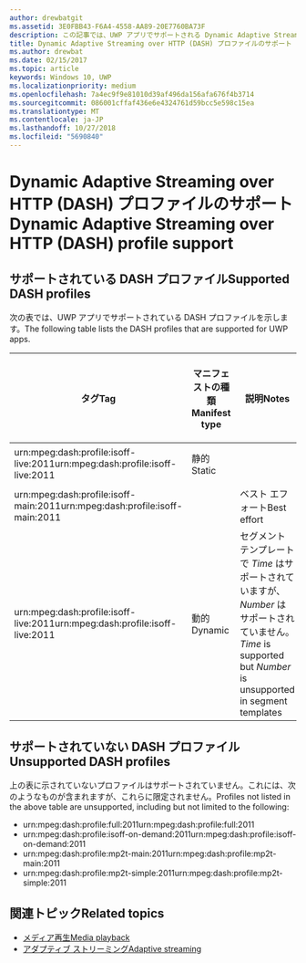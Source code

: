 ```yaml
---
author: drewbatgit
ms.assetid: 3E0FBB43-F6A4-4558-AA89-20E7760BA73F
description: この記事では、UWP アプリでサポートされる Dynamic Adaptive Streaming over HTTP (DASH) プロファイルの一覧を示します。
title: Dynamic Adaptive Streaming over HTTP (DASH) プロファイルのサポート
ms.author: drewbat
ms.date: 02/15/2017
ms.topic: article
keywords: Windows 10, UWP
ms.localizationpriority: medium
ms.openlocfilehash: 7a4ec9f9e81010d39af496da156afa676f4b3714
ms.sourcegitcommit: 086001cffaf436e6e4324761d59bcc5e598c15ea
ms.translationtype: MT
ms.contentlocale: ja-JP
ms.lasthandoff: 10/27/2018
ms.locfileid: "5690840"
---
```

# <a name="dynamic-adaptive-streaming-over-http-dash-profile-support"></a><span data-ttu-id="30a63-104">Dynamic Adaptive Streaming over HTTP (DASH) プロファイルのサポート</span><span class="sxs-lookup"><span data-stu-id="30a63-104">Dynamic Adaptive Streaming over HTTP (DASH) profile support</span></span>


## <a name="supported-dash-profiles"></a><span data-ttu-id="30a63-105">サポートされている DASH プロファイル</span><span class="sxs-lookup"><span data-stu-id="30a63-105">Supported DASH profiles</span></span>
<span data-ttu-id="30a63-106">次の表では、UWP アプリでサポートされている DASH プロファイルを示します。</span><span class="sxs-lookup"><span data-stu-id="30a63-106">The following table lists the DASH profiles that are supported for UWP apps.</span></span>

|<span data-ttu-id="30a63-107">タグ</span><span class="sxs-lookup"><span data-stu-id="30a63-107">Tag</span></span> | <span data-ttu-id="30a63-108">マニフェストの種類</span><span class="sxs-lookup"><span data-stu-id="30a63-108">Manifest type</span></span> | <span data-ttu-id="30a63-109">説明</span><span class="sxs-lookup"><span data-stu-id="30a63-109">Notes</span></span>|<span data-ttu-id="30a63-110">7 月にリリースされた Windows 10</span><span class="sxs-lookup"><span data-stu-id="30a63-110">July release of Windows 10</span></span>|<span data-ttu-id="30a63-111">Windows 10 バージョン 1511</span><span class="sxs-lookup"><span data-stu-id="30a63-111">Windows 10, Version 1511</span></span>|<span data-ttu-id="30a63-112">Windows 10 バージョン 1607</span><span class="sxs-lookup"><span data-stu-id="30a63-112">Windows 10, Version 1607</span></span> |<span data-ttu-id="30a63-113">Windows 10 バージョン 1607</span><span class="sxs-lookup"><span data-stu-id="30a63-113">Windows 10, Version 1607</span></span> |<span data-ttu-id="30a63-114">Windows 10 Version 1703</span><span class="sxs-lookup"><span data-stu-id="30a63-114">Windows 10, Version 1703</span></span>|
|----------------|------|-------|-----------|--------------|---------|-------|--------|
|<span data-ttu-id="30a63-115">urn:mpeg&#58;dash:profile:isoff-live:2011</span><span class="sxs-lookup"><span data-stu-id="30a63-115">urn:mpeg&#58;dash:profile:isoff-live:2011</span></span> | <span data-ttu-id="30a63-116">静的</span><span class="sxs-lookup"><span data-stu-id="30a63-116">Static</span></span> |     |<span data-ttu-id="30a63-117">サポートされる</span><span class="sxs-lookup"><span data-stu-id="30a63-117">Supported</span></span>            |  <span data-ttu-id="30a63-118">サポートされる</span><span class="sxs-lookup"><span data-stu-id="30a63-118">Supported</span></span>              | <span data-ttu-id="30a63-119">サポートされる</span><span class="sxs-lookup"><span data-stu-id="30a63-119">Supported</span></span>        |<span data-ttu-id="30a63-120">サポートされる</span><span class="sxs-lookup"><span data-stu-id="30a63-120">Supported</span></span>| <span data-ttu-id="30a63-121">サポートされる</span><span class="sxs-lookup"><span data-stu-id="30a63-121">Supported</span></span>|
|<span data-ttu-id="30a63-122">urn:mpeg&#58;dash:profile:isoff-main:2011</span><span class="sxs-lookup"><span data-stu-id="30a63-122">urn:mpeg&#58;dash:profile:isoff-main:2011</span></span> |        | <span data-ttu-id="30a63-123">ベスト エフォート</span><span class="sxs-lookup"><span data-stu-id="30a63-123">Best effort</span></span> | <span data-ttu-id="30a63-124">サポートされる</span><span class="sxs-lookup"><span data-stu-id="30a63-124">Supported</span></span>            |  <span data-ttu-id="30a63-125">サポートされる</span><span class="sxs-lookup"><span data-stu-id="30a63-125">Supported</span></span>              | <span data-ttu-id="30a63-126">サポートされる</span><span class="sxs-lookup"><span data-stu-id="30a63-126">Supported</span></span>        |<span data-ttu-id="30a63-127">サポートされる</span><span class="sxs-lookup"><span data-stu-id="30a63-127">Supported</span></span>| <span data-ttu-id="30a63-128">サポートされる</span><span class="sxs-lookup"><span data-stu-id="30a63-128">Supported</span></span>|
|<span data-ttu-id="30a63-129">urn:mpeg&#58;dash:profile:isoff-live:2011</span><span class="sxs-lookup"><span data-stu-id="30a63-129">urn:mpeg&#58;dash:profile:isoff-live:2011</span></span> | <span data-ttu-id="30a63-130">動的</span><span class="sxs-lookup"><span data-stu-id="30a63-130">Dynamic</span></span> | <span data-ttu-id="30a63-131">セグメント テンプレートで $Time$ はサポートされていますが、$Number$ はサポートされていません。</span><span class="sxs-lookup"><span data-stu-id="30a63-131">$Time$ is supported but $Number$ is unsupported in segment templates</span></span> | <span data-ttu-id="30a63-132">サポートされない</span><span class="sxs-lookup"><span data-stu-id="30a63-132">Not Supported</span></span>            | <span data-ttu-id="30a63-133">サポートされない</span><span class="sxs-lookup"><span data-stu-id="30a63-133">Not Supported</span></span>              | <span data-ttu-id="30a63-134">サポートされない</span><span class="sxs-lookup"><span data-stu-id="30a63-134">Not Supported</span></span>        |<span data-ttu-id="30a63-135">サポートされない</span><span class="sxs-lookup"><span data-stu-id="30a63-135">Not Supported</span></span>| <span data-ttu-id="30a63-136">サポートされる</span><span class="sxs-lookup"><span data-stu-id="30a63-136">Supported</span></span>|


## <a name="unsupported-dash-profiles"></a><span data-ttu-id="30a63-137">サポートされていない DASH プロファイル</span><span class="sxs-lookup"><span data-stu-id="30a63-137">Unsupported DASH profiles</span></span>
<span data-ttu-id="30a63-138">上の表に示されていないプロファイルはサポートされていません。これには、次のようなものが含まれますが、これらに限定されません。</span><span class="sxs-lookup"><span data-stu-id="30a63-138">Profiles not listed in the above table are unsupported, including but not limited to the following:</span></span>

* <span data-ttu-id="30a63-139">urn:mpeg&#58;dash:profile:full:2011</span><span class="sxs-lookup"><span data-stu-id="30a63-139">urn:mpeg&#58;dash:profile:full:2011</span></span>
* <span data-ttu-id="30a63-140">urn:mpeg&#58;dash:profile:isoff-on-demand:2011</span><span class="sxs-lookup"><span data-stu-id="30a63-140">urn:mpeg&#58;dash:profile:isoff-on-demand:2011</span></span>
* <span data-ttu-id="30a63-141">urn:mpeg&#58;dash:profile:mp2t-main:2011</span><span class="sxs-lookup"><span data-stu-id="30a63-141">urn:mpeg&#58;dash:profile:mp2t-main:2011</span></span>
* <span data-ttu-id="30a63-142">urn:mpeg&#58;dash:profile:mp2t-simple:2011</span><span class="sxs-lookup"><span data-stu-id="30a63-142">urn:mpeg&#58;dash:profile:mp2t-simple:2011</span></span>


## <a name="related-topics"></a><span data-ttu-id="30a63-143">関連トピック</span><span class="sxs-lookup"><span data-stu-id="30a63-143">Related topics</span></span>

* [<span data-ttu-id="30a63-144">メディア再生</span><span class="sxs-lookup"><span data-stu-id="30a63-144">Media playback</span></span>](media-playback.md)
* [<span data-ttu-id="30a63-145">アダプティブ ストリーミング</span><span class="sxs-lookup"><span data-stu-id="30a63-145">Adaptive streaming</span></span>](adaptive-streaming.md)
 

 




